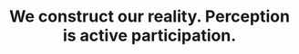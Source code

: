 ---
title: We construct our reality. Perception is active participation.
tags: TMWT nondual experience
star: true
perception: true
order: 1
---